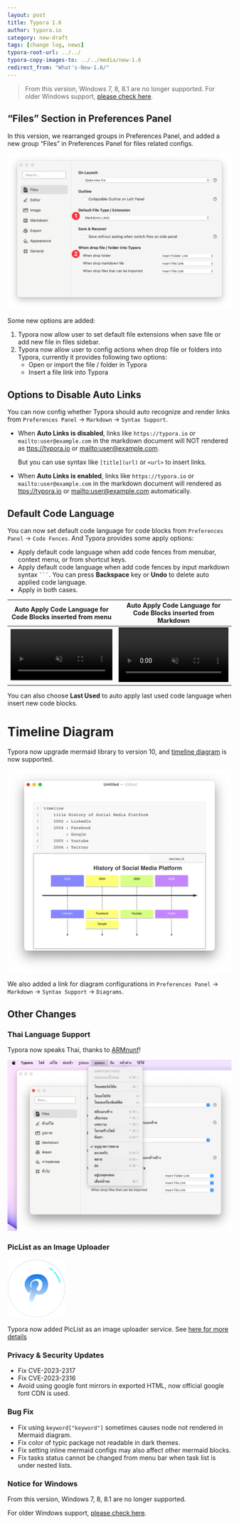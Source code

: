 ```yaml
---
layout: post
title: Typora 1.6
author: typora.io
category: new-draft
tags: [change log, news]
typora-root-url: ../../
typora-copy-images-to: ../../media/new-1.6
redirect_from: "What's-New-1.6/"
---
```


> From this version, Windows 7, 8, 8.1 are no longer supported. For older Windows support, [please check here](/Older-Windows-Support/).



## “Files” Section in Preferences Panel

In this version, we rearranged groups in Preferences Panel, and added a new group “Files” in Preferences Panel for files related configs.

<img src="/media/new-1.6/new-preferences.png" alt="CleanShot 2023-05-10 at 21.45.48@2x" style="zoom:50%;" />

Some new options are added:

1. Typora now allow user to set default file extensions when save file or add new file in files sidebar.
2. Typora now allow user to config actions when drop file or folders into Typora, currently it provides following two options: 
   - Open or import the file / folder in Typora
   - Insert a file link into Typora

## Options to Disable Auto Links

You can now config whether Typora should auto recognize and render links from `Preferences Panel` → `Markdown` → `Syntax Support`.

- When **Auto Links is disabled**, links like `https://typora.io` or `mailto:user@example.com` in the markdown document will NOT rendered as <ttps://typora.io> or <mailto:user@example.com>. 

  But you can use syntax like `[title](url)` or `<url>` to insert links.

- When **Auto Links is enabled**, links like `https://typora.io` or `mailto:user@example.com` in the markdown document will rendered as <ttps://typora.io> or <mailto:user@example.com> automatically.

##  Default Code Language

You can now set default code language for code blocks from `Preferences Panel` → `Code Fences`. And Typora provides some apply options:

- Apply default code language when add code fences from menubar, context menu, or from shortcut keys.
- Apply default code language when add code fences by input markdown syntax <code>```</code>. You can press **Backspace** key or **Undo** to delete auto applied code language.
- Apply in both cases.

| Auto Apply Code Language for Code Blocks inserted from menu  | Auto Apply Code Language for Code Blocks inserted from Markdown |
| ------------------------------------------------------------ | ------------------------------------------------------------ |
| <video src="/media/new-1.6/menu.mp4" style="width: 100%;" muted="muted" loop></video> | <video src="/media/new-1.6/code.mp4" style="width: 100%;" muted="muted" loop></video> |

You can also choose **Last Used** to auto apply last used code language when insert new code blocks.

# Timeline Diagram

Typora now upgrade mermaid library to version 10, and [timeline diagram](https://mermaid.js.org/syntax/timeline.html) is now supported.

<img src="/media/new-1.6/Screenshot 2023-05-10 at 22.46.25.png" alt="Screenshot 2023-05-10 at 22.46.25" style="zoom:50%;" />

We also added a link for diagram configurations in `Preferences Panel` → `Markdown` → `Syntax Support` → `Diagrams`.

## Other Changes

### Thai Language Support

Typora now speaks Thai, thanks to [ARMnunf](https://github.com/ARMnunf)!

<img src="/media/new-1.6/Screenshot 2023-05-10 at 22.57.05.png" alt="Screenshot 2023-05-10 at 22.57.05" style="zoom:50%;" />

### PicList as an Image Uploader

![PicList ](/media/new-1.6/piclist.png)

Typora now added PicList as an image uploader service. See [here for more details](/Upload-Image/#piclist-chinese-language-only)

### Privacy & Security Updates

- Fix CVE-2023-2317
- Fix CVE-2023-2316
- Avoid using google font mirrors in exported HTML, now official google font CDN is used.

### Bug Fix

- Fix using `keyword["keyword"]` sometimes causes node not rendered in Mermaid diagram.
- Fix color of typic package not readable in dark themes.
- Fix setting inline mermaid configs may also affect other mermaid blocks.
- Fix tasks status cannot be changed from menu bar when task list is under nested lists.

### Notice for Windows

From this version, Windows 7, 8, 8.1 are no longer supported. 

For older Windows support, [please check here](/Older-Windows-Support/).
